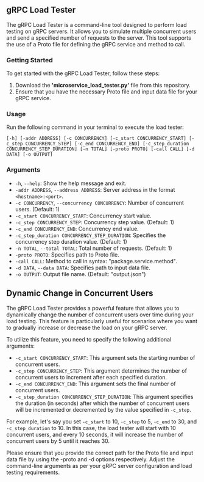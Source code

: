 ## gRPC Load Tester
The gRPC Load Tester is a command-line tool designed to perform load testing on gRPC servers. It allows you to simulate multiple concurrent users and send a specified number of requests to the server. This tool supports the use of a Proto file for defining the gRPC service and method to call.

### Getting Started
To get started with the gRPC Load Tester, follow these steps:

1. Download the **'microservice_load_tester.py'** file from this repository.
2. Ensure that you have the necessary Proto file and input data file for your gRPC service.
### Usage
Run the following command in your terminal to execute the load tester:
```shell
[-h] [-addr ADDRESS] [-c CONCURRENCY] [-c_start CONCURRENCY_START] [-c_step CONCURRENCY_STEP] [-c_end CONCURRENCY_END] [-c_step_duration CONCURRENCY_STEP_DURATION] [-n TOTAL] [-proto PROTO] [-call CALL] [-d DATA] [-o OUTPUT]
```

### Arguments

- `-h`, `--help`: Show the help message and exit.
- `-addr ADDRESS`, `--address ADDRESS`: Server address in the format `<hostname>:<port>`.
- `-c CONCURRENCY`, `--concurrency CONCURRENCY`: Number of concurrent users. (Default: 1)
- `-c_start CONCURRENCY_START`: Concurrency start value.
- `-c_step CONCURRENCY_STEP`: Concurrency step value. (Default: 1)
- `-c_end CONCURRENCY_END`: Concurrency end value.
- `-c_step_duration CONCURRENCY_STEP_DURATION`: Specifies the concurrency step duration value. (Default: 1)
- `-n TOTAL`, `--total TOTAL`: Total number of requests. (Default: 1)
- `-proto PROTO`: Specifies path to Proto file.
- `-call CALL`: Method to call in syntax: "package.service.method".
- `-d DATA`, `--data DATA`: Specifies path to input data file.
- `-o OUTPUT`: Output file name. (Default: "output.json")

## Dynamic Change in Concurrent Users

The gRPC Load Tester provides a powerful feature that allows you to dynamically change the number of concurrent users over time during your load testing. This feature is particularly useful for scenarios where you want to gradually increase or decrease the load on your gRPC server.

To utilize this feature, you need to specify the following additional arguments:

- `-c_start CONCURRENCY_START`: This argument sets the starting number of concurrent users.
- `-c_step CONCURRENCY_STEP`: This argument determines the number of concurrent users to increment after each specified duration.
- `-c_end CONCURRENCY_END`: This argument sets the final number of concurrent users.
- `-c_step_duration CONCURRENCY_STEP_DURATION`: This argument specifies the duration (in seconds) after which the number of concurrent users will be incremented or decremented by the value specified in `-c_step`.

For example, let's say you set `-c_start` to 10, `-c_step` to 5, `-c_end` to 30, and `-c_step_duration` to 10. In this case, the load tester will start with 10 concurrent users, and every 10 seconds, it will increase the number of concurrent users by 5 until it reaches 30.

Please ensure that you provide the correct path for the Proto file and input data file by using the -proto and -d options respectively. Adjust the command-line arguments as per your gRPC server configuration and load testing requirements.
